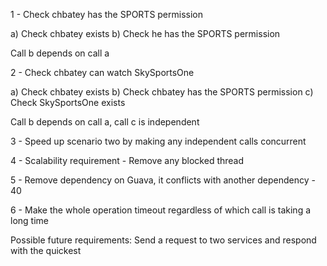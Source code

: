 1 - Check chbatey has the SPORTS permission

a) Check chbatey exists
b) Check he has the SPORTS permission

Call b depends on call a

2 -  Check chbatey can watch SkySportsOne

a) Check chbatey  exists
b) Check chbatey has the SPORTS permission
c) Check SkySportsOne exists

Call b depends on call a, call c is independent

3 - Speed up scenario two by making any independent calls concurrent

4 - Scalability requirement - Remove any blocked thread

5 - Remove dependency on Guava, it conflicts with another dependency - 40

6 -  Make the whole operation timeout regardless of which call is taking a 
long time

Possible future requirements:
Send a request to two services and respond with the quickest




